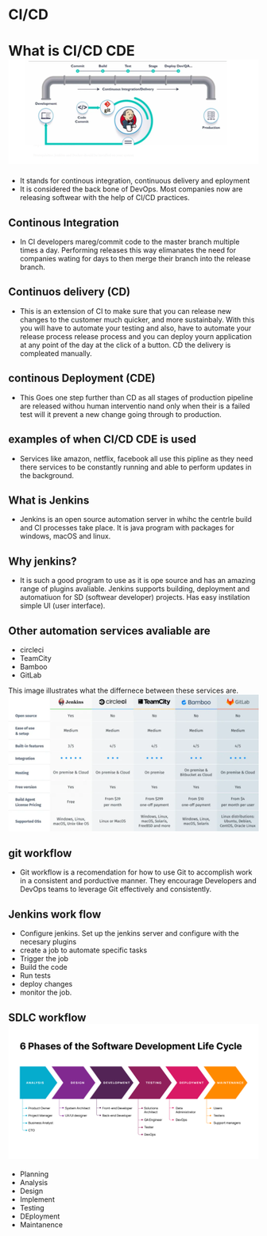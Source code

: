 # CI/CD
# What is CI/CD CDE ![](Picture2.png)
- It stands for continous integration,  continuous delivery and eployment 
- It is considered the back bone of DevOps. Most companies now are releasing softwear with the help of CI/CD practices. 
## Continous Integration 
- In CI developers mareg/commit code to the master branch multiple times a day. Performing releases this way elimanates the need for companies wating for days to then merge their branch into the release branch. 
## Continuos delivery (CD)
- This is an extension of CI to make sure that you can release new changes to the customer much quicker, and more sustainbaly. With this you will have to automate your testing and also, have to automate your release process release process and you can deploy yourn application at any point of the day at the click of a button. CD the delivery is compleated manually. 
## continous Deployment (CDE)
- This Goes one step further than CD as all stages of production pipeline are released withou human interventio nand only when their is a failed test will it prevent a new change going through to production.

## examples of when CI/CD CDE is used 
- Services like amazon, netflix, facebook all use this pipline as they need there services to be constantly running and able to perform updates in the background. 
## What is Jenkins 
- Jenkins is an open source automation server in whihc the centrle build and CI processes take place. It is java program with packages for windows, macOS and linux. 
## Why jenkins?
- It is such a good program to use as it is ope source and has an amazing range of plugins avaliable. Jenkins supports building, deployment and automatiuon for SD (softwear developer) projects. Has easy instilation simple UI (user interface). 

## Other automation services avaliable are 
- circleci
- TeamCity
- Bamboo
- GitLab

This image illustrates what the differnece between these services are. 
![](Other-automation-services.webp) 
## git workflow 
- Git workflow is a recomendation for how to use Git to accomplish work in a consistent and porductive manner. They encourage Developers and DevOps teams to leverage Git effectively and consistently.
## Jenkins work flow
- Configure jenkins. Set up the jenkins server and configure with the necesary plugins
- create a job to automate specific tasks 
- Trigger the job
- Build the code 
- Run tests
- deploy changes 
- monitor the job.
## SDLC workflow ![](SDLC-WORKflow.png)
- Planning 
- Analysis 
- Design 
- Implement 
- Testing 
- DEployment 
- Maintanence 

